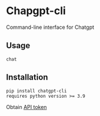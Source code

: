# Chapgpt-cli
Command-line interface for Chatgpt

## Usage

```shell
chat
```

## Installation

```shell
pip install chatgpt-cli
requires python version >= 3.9
```

Obtain [API token](https://beta.openai.com/account/api-keys)
